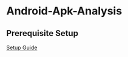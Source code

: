 # Android-Apk-Analysis

## Prerequisite Setup
[Setup Guide](https://github.com/heet-1011/Android-Apk-Analysis/blob/main/prerequisite-setup/README.md)
